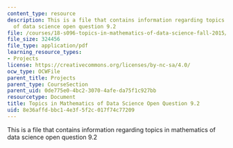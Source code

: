 ```yaml
---
content_type: resource
description: This is a file that contains information regarding topics in mathematics
  of data science open question 9.2
file: /courses/18-s096-topics-in-mathematics-of-data-science-fall-2015/8e36affdbbc14e3f5f2c017f74c77209_MIT18_S096F15_Open9.2.pdf
file_size: 324456
file_type: application/pdf
learning_resource_types:
- Projects
license: https://creativecommons.org/licenses/by-nc-sa/4.0/
ocw_type: OCWFile
parent_title: Projects
parent_type: CourseSection
parent_uid: 0de775e0-4bc2-3070-4afe-da75f1c927bb
resourcetype: Document
title: Topics in Mathematics of Data Science Open Question 9.2
uid: 8e36affd-bbc1-4e3f-5f2c-017f74c77209
---
```

This is a file that contains information regarding topics in mathematics of data science open question 9.2